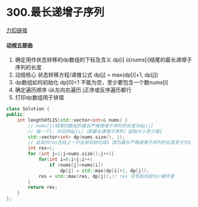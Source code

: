 # 300.最长递增子序列

[力扣链接](https://leetcode.cn/problems/longest-increasing-subsequence/description/)

#### 动规五部曲

1. 确定用作状态转移的dp数组的下标及含义
dp[i] 以nums[i]结尾的最长递增子序列的长度
2. 动规核心 状态转移方程/递推公式
dp[j] = max(dp[i]+1, dp[j])
3. dp数组如何初始化
dp[0]=1 不能为空，至少要包含一个数nums[i]
4. 确定遍历顺序
i从左向右遍历  j正序或反序遍历都行
5. 打印dp数组用于排错

```cpp
class Solution {
public:
    int lengthOfLIS(std::vector<int>& nums) {
        // nums[j]结尾的数组的最长严格递增子序列的长度为dp[j]
        // 每一个i，对应的dp[i]（即最长递增子序列）起始大小至少是1
        std::vector<int> dp(nums.size(), 1);
        // 此处的res包括上一行全部初始化成1 因为最长严格递增子序列的长度至少为1
        int res=1; 
        for (int j=1;j<nums.size();j++){
            for(int i=0;i<j;i++)
                if (nums[j]>nums[i])
                    dp[j] = std::max(dp[i]+1, dp[j]);
            res = std::max(res, dp[j]);// res 可写到内层for循环里
        }
        return res;
    }
};
```

